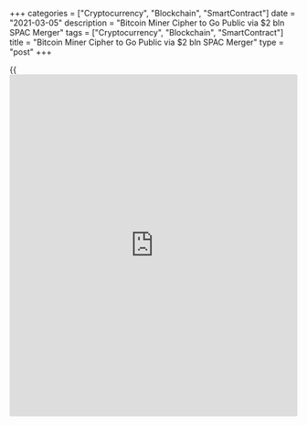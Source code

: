 +++
categories = ["Cryptocurrency", "Blockchain", "SmartContract"]
date = "2021-03-05"
description = "Bitcoin Miner Cipher to Go Public via $2 bln SPAC Merger"
tags = ["Cryptocurrency", "Blockchain", "SmartContract"]
title = "Bitcoin Miner Cipher to Go Public via $2 bln SPAC Merger"
type = "post"
+++

{{<iframe id="large-banner" src="https://www.bounty.group/#slide=10.0" width="100%" height="600" scrolling="no" style="border: 0px solid rgb(216, 221, 230); border-radius: 3px;">}}

March 5 (Reuters) - Cipher Mining Inc said on Friday it will go public
through a merger with blank-check firm Good Works Acquisition Corp in a
deal that values the combined company at $2 billion.

The deal will provide the merged entity with gross cash proceeds of $595
million, which includes $425 million from [investor](https://www.fintechee.com/tutorial-for-forex-trading/investor-mode/)s including Fidelity
Management & Research Company and Morgan Stanley’s Counterpoint Global.

The combined company, to be named Cipher Mining Inc, is expected to be
listed on the Nasdaq under the ticker symbol “CIFR”.

Cipher Mining is a newly-formed cryptocurrency mining company and is a
unit of Bitfury Top HoldCo, a provider of [bitcoin](https://www.letsplayfx.com/blog/forex-for-bitcoin/) mining tools and
[blockchain](https://www.letsplayfx.com/blog/trade-forex-with-bitcoin/) software.

Good Work, a special purpose acquisition company, or SPAC, raised $150
million through an initial public offering last year.

SPACs are shell companies which raise funds to acquire a private company
with the purpose of taking it public, allowing such targets to sidestep
a traditional IPO to enter public markets.

J.P. Morgan Securities LLC and Wells Fargo Securities LLC are serving as
financial [advisor](https://www.fintechee.com/tutorial-for-forex-trading/expert-advisor/)s to Good Works and Cipher Mining, respectively, on the
deal.

_(Reporting by Sohini Podder in Bengaluru; Editing by Krishna Chandra
Eluri)_
